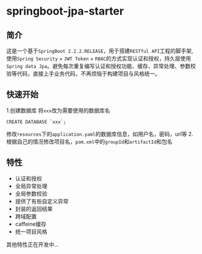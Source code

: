 # springboot-jpa-starter
## 简介
这是一个基于`SpringBoot 2.2.2.RELEASE`，用于搭建`RESTful API`工程的脚手架, 使用`Spring Security` + `JWT Token` + `RBAC`的方式实现认证和授权，持久层使用`Spring data Jpa`。避免每次重复编写认证和授权功能、缓存、异常处理、参数校验等代码，直接上手业务代码，不再烦恼于构建项目与风格统一。

## 快速开始
1.创建数据库
将`xxx`改为需要使用的数据库名
```mysql
CREATE DATABASE `xxx`;
```
修改`resources`下的`application.yaml`的数据库信息，如用户名，密码，url等
2.根据自己的情况修改项目名，`pom.xml`中的`groupId`和`artifactId`和包名

## 特性
- 认证和授权
- 全局异常处理
- 全局参数校验
- 提供了有些自定义异常
- 封装的返回结果
- 跨域配置
- caffeine缓存
- 统一项目风格

其他特性正在开发中...